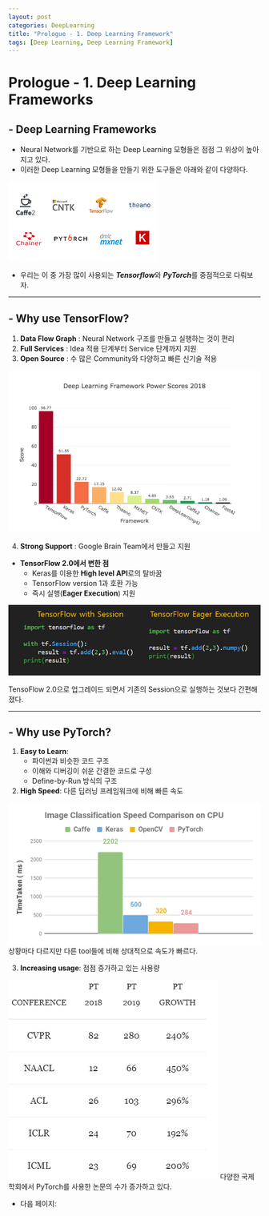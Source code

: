 ```yaml
---
layout: post
categories: DeepLearning
title: "Prologue - 1. Deep Learning Framework"
tags: [Deep Learning, Deep Learning Framework]
---
```


# Prologue - 1. Deep Learning Frameworks

## - Deep Learning Frameworks

- Neural Network를 기반으로 하는 Deep Learning 모형들은 점점 그 위상이 높아지고 있다.
- 이러한 Deep Learning 모형들을 만들기 위한 도구들은 아래와 같이 다양하다.

![](https://github.com/dudrnjs1391/dudrnjs1391.github.io/blob/master/_posts/img/prologue-1-0.png?raw=true)

* 우리는 이 중 가장 많이 사용되는 ***Tensorflow***와 ***PyTorch***를 중점적으로 다뤄보자.

---

## - Why use TensorFlow?

1. **Data Flow Graph** : Neural Network 구조를 만들고 실행하는 것이 편리 
2. **Full Services** : Idea 적용 단계부터 Service 단계까지 지원
3. **Open Source** : 수 많은 Community와 다양하고 빠른 신기술 적용

![](https://github.com/dudrnjs1391/dudrnjs1391.github.io/blob/master/_posts/img/prologue-1-1.png?raw=true)

4. **Strong Support** : Google Brain Team에서 만들고 지원
- **TensorFlow 2.0에서 변한 점**
    - Keras를 이용한 **High level API**로의 탈바꿈
    - TensorFlow version 1과 호환 가능
    - 즉시 실행(**Eager Execution**) 지원
    
![](https://github.com/dudrnjs1391/dudrnjs1391.github.io/blob/master/_posts/img/prologue-1-2.png?raw=true)

TensoFlow 2.0으로 업그레이드 되면서 기존의 Session으로 실행하는 것보다 간편해졌다.

---

## - Why use PyTorch?

1. **Easy to Learn**: 
    - 파이썬과 비슷한 코드 구조
    - 이해와 디버깅이 쉬운 간결한 코드로 구성
    - Define-by-Run 방식의 구조
2. **High Speed**: 다른 딥러닝 프레임워크에 비해 빠른 속도

![](https://github.com/dudrnjs1391/dudrnjs1391.github.io/blob/master/_posts/img/prologue-1-3.png?raw=true)<br>
상황마다 다르지만 다른 tool들에 비해 상대적으로 속도가 빠르다.

3. **Increasing usage**: 점점 증가하고 있는 사용량

![](https://github.com/dudrnjs1391/dudrnjs1391.github.io/blob/master/_posts/img/prologue-1-4.png?raw=true)
다양한 국제학회에서 PyTorch를 사용한 논문의 수가 증가하고 있다.

- 다음 페이지: 